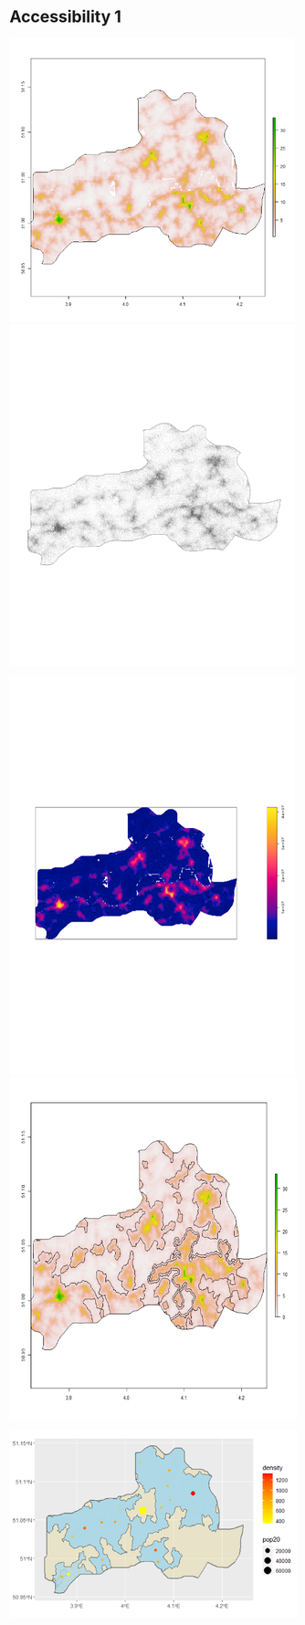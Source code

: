 # Accessibility 1

<img src="ddm_pop20.png" width="500" height="500" />  <img src="bel_adm3_ppp.png" width="500" height="600" /> 

<img src="ddm_density(1).png" width="500" height="700" />

<img src="pop_polys.png" width="600" height="600" /> 

![](ddm_dens_dots.png)

